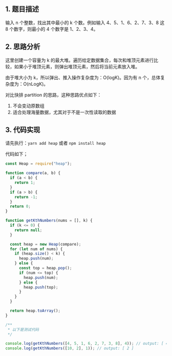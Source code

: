 ## 1. 题目描述

输入 n 个整数，找出其中最小的 k 个数。例如输入 4、5、1、6、2、7、3、8 这 8 个数字，则最小的 4 个数字是 1、2、3、4。

## 2. 思路分析

这里创建一个容量为 k 的最大堆。遍历给定数据集合，每次和堆顶元素进行比较，如果小于堆顶元素，则弹出堆顶元素，然后将当前元素放入堆。

由于堆大小为 k，所以弹出、推入操作复杂度为：O(logK)。因为有 n 个，总体复杂度为：O(nLogK)。

对比快排 partition 的思路，这种思路优点如下：

1. 不会变动原数组
2. 适合处理海量数据，尤其对于不是一次性读取的数据

## 3. 代码实现

请先执行：`yarn add heap` 或者 `npm install heap`

代码如下；

```javascript
const Heap = require("heap");

function compare(a, b) {
  if (a < b) {
    return 1;
  }
  if (a > b) {
    return -1;
  }
  return 0;
}

function getKthNumbers(nums = [], k) {
  if (k <= 0) {
    return null;
  }

  const heap = new Heap(compare);
  for (let num of nums) {
    if (heap.size() < k) {
      heap.push(num);
    } else {
      const top = heap.pop();
      if (num <= top) {
        heap.push(num);
      } else {
        heap.push(top);
      }
    }
  }

  return heap.toArray();
}

/**
 * 以下是测试代码
 */

console.log(getKthNumbers([4, 5, 1, 6, 2, 7, 3, 8], 4)); // output: [ 4, 3, 1, 2 ]
console.log(getKthNumbers([10, 2], 1)); // output: [ 2 ]
```
